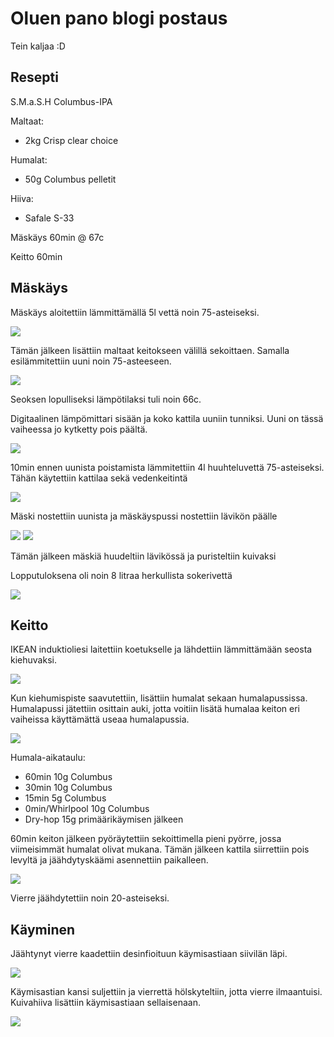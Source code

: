 # Oluen pano blogi postaus

Tein kaljaa :D

## Resepti

S.M.a.S.H Columbus-IPA

Maltaat:
- 2kg Crisp clear choice 

Humalat:
- 50g Columbus pelletit

Hiiva:
- Safale S-33

Mäskäys 60min @ 67c

Keitto 60min

## Mäskäys

Mäskäys aloitettiin lämmittämällä 5l vettä noin 75-asteiseksi.

<img src="images/photo_2021-02-12_17-50-12.jpg">

Tämän jälkeen lisättiin maltaat keitokseen välillä sekoittaen. Samalla esilämmitettiin uuni noin 75-asteeseen.

<img src="images/photo_2021-02-12_17-50-17.jpg">

Seoksen lopulliseksi lämpötilaksi tuli noin 66c.

Digitaalinen lämpömittari sisään ja koko kattila uuniin tunniksi. Uuni on tässä vaiheessa jo kytketty pois päältä.

<img src="images/photo_2021-02-12_17-50-20.jpg">

10min ennen uunista poistamista lämmitettiin 4l huuhteluvettä 75-asteiseksi. Tähän käytettiin kattilaa sekä vedenkeitintä

<img src="images/photo_2021-02-12_17-50-23.jpg">

Mäski nostettiin uunista ja mäskäyspussi nostettiin lävikön päälle

<img src="images/photo_2021-02-12_17-50-27.jpg">
<img src="images/photo_2021-02-12_17-50-30.jpg">

Tämän jälkeen mäskiä huudeltiin lävikössä ja puristeltiin kuivaksi

Lopputuloksena oli noin 8 litraa herkullista sokerivettä

<img src="images/photo_2021-02-12_17-50-34.jpg">

## Keitto

IKEAN induktioliesi laitettiin koetukselle ja lähdettiin lämmittämään seosta kiehuvaksi.

<img src="images/photo_2021-02-12_17-50-38.jpg">

Kun kiehumispiste saavutettiin, lisättiin humalat sekaan humalapussissa. Humalapussi jätettiin osittain auki, jotta voitiin lisätä humalaa keiton eri vaiheissa käyttämättä useaa humalapussia.

<img src="images/photo_2021-02-12_17-50-43.jpg">

Humala-aikataulu:
- 60min 10g Columbus
- 30min 10g Columbus
- 15min 5g Columbus
- 0min/Whirlpool 10g Columbus
- Dry-hop 15g primäärikäymisen jälkeen

60min keiton jälkeen pyöräytettiin sekoittimella pieni pyörre, jossa viimeisimmät humalat olivat mukana. Tämän jälkeen kattila siirrettiin pois levyltä ja jäähdytyskäämi asennettiin paikalleen.

<img src="images/photo_2021-02-12_17-50-47.jpg">

Vierre jäähdytettiin noin 20-asteiseksi.

## Käyminen

Jäähtynyt vierre kaadettiin desinfioituun käymisastiaan siivilän läpi.

<img src="images/photo_2021-02-12_17-50-50.jpg">

Käymisastian kansi suljettiin ja vierrettä hölskyteltiin, jotta vierre ilmaantuisi. Kuivahiiva lisättiin käymisastiaan sellaisenaan.

<img src="images/photo_2021-02-12_17-50-55.jpg">
